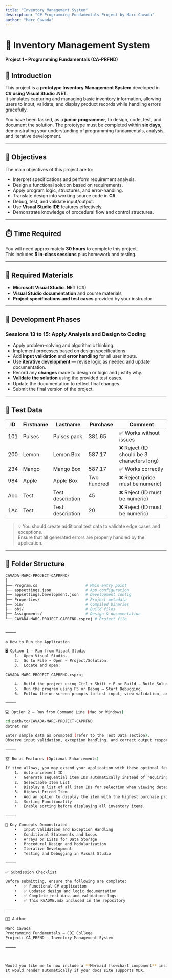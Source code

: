 ```yaml
---
title: "Inventory Management System"
description: "C# Programming Fundamentals Project by Marc Cavada"
author: "Marc Cavada"
---
```


# 🧩 Inventory Management System  
**Project 1 – Programming Fundamentals (CA-PRFND)**  

## 📘 Introduction  
This project is a **prototype Inventory Management System** developed in **C# using Visual Studio .NET**.  
It simulates capturing and managing basic inventory information, allowing users to input, validate, and display product records while handling errors gracefully.  

You have been tasked, as a **junior programmer**, to design, code, test, and document the solution. The prototype must be completed within **six days**, demonstrating your understanding of programming fundamentals, analysis, and iterative development.  

---

## 🎯 Objectives  
The main objectives of this project are to:  

- Interpret specifications and perform requirement analysis.  
- Design a functional solution based on requirements.  
- Apply program logic, structures, and error-handling.  
- Translate design into working source code in **C#**.  
- Debug, test, and validate input/output.  
- Use **Visual Studio IDE** features effectively.  
- Demonstrate knowledge of procedural flow and control structures.  

---

## ⏱️ Time Required  
You will need approximately **30 hours** to complete this project.  
This includes **5 in-class sessions** plus homework and testing.  

---

## 🧰 Required Materials  
- **Microsoft Visual Studio .NET** (C#)  
- **Visual Studio documentation** and course materials  
- **Project specifications and test cases** provided by your instructor  

---

## 🧠 Development Phases  

### Sessions 13 to 15: Apply Analysis and Design to Coding  
- Apply problem-solving and algorithmic thinking.  
- Implement processes based on design specifications.  
- Add **input validation** and **error handling** for all user inputs.  
- Use **iterative development** — revise logic as needed and update documentation.  
- Record any **changes** made to design or logic and justify why.  
- **Validate the solution** using the provided test cases.  
- Update the documentation to reflect final changes.  
- Submit the final version of the project.  

---

## 🧪 Test Data  

| ID  | Firstname | Lastname | Purchase     | Comment                                                                 |
|-----|------------|-----------|--------------|--------------------------------------------------------------------------|
| 101 | Pulses     | Pulses pack | 381.65      | ✅ Works without issues                                                 |
| 200 | Lemon      | Lemon Box  | 587.17      | ❌ Reject (ID should be 3 characters long)                              |
| 234 | Mango      | Mango Box  | 587.17      | ✅ Works correctly                                                      |
| 984 | Apple      | Apple Box  | Two hundred | ❌ Reject (price must be numeric)                                       |
| Abc | Test       | Test description | 45       | ❌ Reject (ID must be numeric)                                          |
| 1Ac | Test       | Test description | 20       | ❌ Reject (ID must be numeric)                                          |

> 💡 You should create additional test data to validate edge cases and exceptions.  
Ensure that all generated errors are properly handled by the application.  

---

## 🧱 Folder Structure  

```bash
CAVADA-MARC-PROJECT-CAPRFND/
│
├── Program.cs                     # Main entry point
├── appsettings.json               # App configuration
├── appsettings.Development.json   # Development config
├── Properties/                    # Project metadata
├── bin/                           # Compiled binaries
├── obj/                           # Build files
├── Assignments/                   # Design & documentation
└── CAVADA-MARC-PROJECT-CAPRFND.csproj # Project file


⸻

⚙️ How to Run the Application

🖥️ Option 1 – Run from Visual Studio
	1.	Open Visual Studio.
	2.	Go to File → Open → Project/Solution.
	3.	Locate and open:

CAVADA-MARC-PROJECT-CAPRFND.csproj

	4.	Build the project using Ctrl + Shift + B or Build → Build Solution.
	5.	Run the program using F5 or Debug → Start Debugging.
	6.	Follow the on-screen prompts to test input, view validation, and observe error messages.

⸻

💻 Option 2 – Run from Command Line (Mac or Windows)

cd path/to/CAVADA-MARC-PROJECT-CAPRFND
dotnet run

Enter sample data as prompted (refer to the Test Data section).
Observe input validation, exception handling, and correct output responses.

⸻

🏆 Bonus Features (Optional Enhancements)

If time allows, you may extend your application with these optional features:
	1.	Auto-increment ID
	•	Generate sequential item IDs automatically instead of requiring user input.
	2.	Selectable Item List
	•	Display a list of all item IDs for selection when viewing details.
	3.	Highest Priced Item
	•	Add an option to display the item with the highest purchase price.
	4.	Sorting Functionality
	•	Enable sorting before displaying all inventory items.

⸻

🧩 Key Concepts Demonstrated
	•	Input Validation and Exception Handling
	•	Conditional Statements and Loops
	•	Arrays or Lists for Data Storage
	•	Procedural Design and Modularization
	•	Iterative Development
	•	Testing and Debugging in Visual Studio

⸻

✅ Submission Checklist

Before submitting, ensure the following are complete:
	•	✅ Functional C# application
	•	✅ Updated design and logic documentation
	•	✅ Complete test data and validation logs
	•	✅ This README.mdx included in the repository

⸻

👨‍💻 Author

Marc Cavada
Programming Fundamentals – CDI College
Project: CA_PRFND – Inventory Management System

⸻



Would you like me to now include a **Mermaid flowchart component** inside this MDX file (for example: data input → validation → display → error handling)?  
It would render automatically if your docs site supports MDX.
